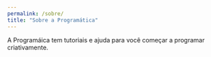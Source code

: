```yaml
---
permalink: /sobre/
title: "Sobre a Programática"
---
```


A Programáica tem tutoriais e ajuda para você começar a programar criativamente.